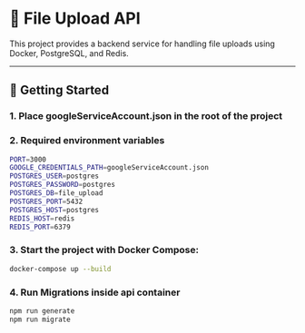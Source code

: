 # 📁 File Upload API

This project provides a backend service for handling file uploads using Docker, PostgreSQL, and Redis.

---

## 🚀 Getting Started

### 1. Place googleServiceAccount.json in the root of the project

### 2. Required environment variables

```bash
PORT=3000
GOOGLE_CREDENTIALS_PATH=googleServiceAccount.json
POSTGRES_USER=postgres
POSTGRES_PASSWORD=postgres
POSTGRES_DB=file_upload
POSTGRES_PORT=5432
POSTGRES_HOST=postgres
REDIS_HOST=redis
REDIS_PORT=6379
```

### 3. Start the project with Docker Compose:

```bash
docker-compose up --build
```

### 4. Run Migrations inside api container

```bash
npm run generate
npm run migrate
```
